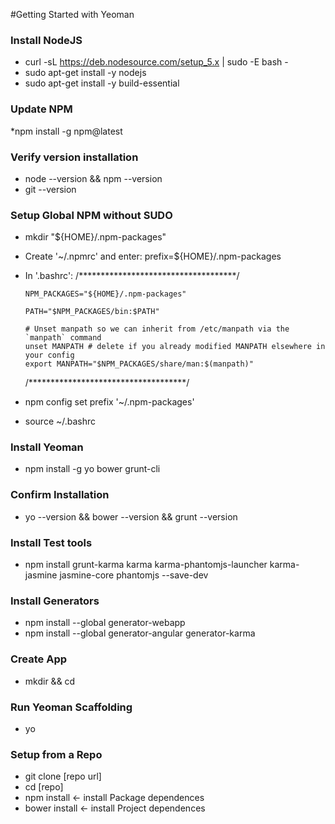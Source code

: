 #Getting Started with Yeoman

### Install NodeJS
* curl -sL https://deb.nodesource.com/setup_5.x | sudo -E bash -
* sudo apt-get install -y nodejs
* sudo apt-get install -y build-essential

### Update NPM
*npm install -g npm@latest

### Verify version installation
*	node --version && npm --version
*	git --version

### Setup Global NPM without SUDO 
*	mkdir "${HOME}/.npm-packages"
*	Create '~/.npmrc' and enter: 
		prefix=${HOME}/.npm-packages
*	In '.bashrc':
	/************************************/

		NPM_PACKAGES="${HOME}/.npm-packages"

		PATH="$NPM_PACKAGES/bin:$PATH"

		# Unset manpath so we can inherit from /etc/manpath via the `manpath` command
		unset MANPATH # delete if you already modified MANPATH elsewhere in your config
		export MANPATH="$NPM_PACKAGES/share/man:$(manpath)"
		
	/************************************/
*	npm config set prefix '~/.npm-packages'
*	source ~/.bashrc

### Install Yeoman
*	npm install -g yo bower grunt-cli

### Confirm Installation
*	yo --version && bower --version && grunt --version

### Install Test tools
*	npm install grunt-karma karma karma-phantomjs-launcher karma-jasmine jasmine-core phantomjs --save-dev

### Install Generators
*	npm install --global generator-webapp
*	npm install --global generator-angular generator-karma

### Create App
*	mkdir <appName> && cd <appName>

### Run Yeoman Scaffolding
*	yo

### Setup from a Repo
*	git clone [repo url]
*	cd [repo]
*	npm install <- install Package dependences
*	bower install <- install Project dependences
